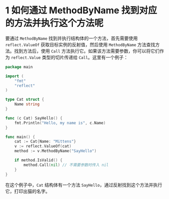 # 1 如何通过 MethodByName 找到对应的方法并执行这个方法呢

要通过 `MethodByName` 找到并执行结构体的一个方法，首先需要使用 `reflect.ValueOf` 获取目标实例的反射值，然后使用 `MethodByName` 方法查找方法。找到方法后，使用 `Call` 方法执行它。如果该方法需要参数，你可以将它们作为 `reflect.Value` 类型的切片传递给 `Call`。这里有一个例子：

```go
package main

import (
	"fmt"
	"reflect"
)

type Cat struct {
	Name string
}

func (c Cat) SayHello() {
	fmt.Println("Hello, my name is", c.Name)
}

func main() {
	cat := Cat{Name: "Mittens"}
	v := reflect.ValueOf(cat)
	method := v.MethodByName("SayHello")

	if method.IsValid() {
		method.Call(nil) // 不需要参数时传入 nil
	}
}
```
在这个例子中，`Cat` 结构体有一个方法 `SayHello`，通过反射找到这个方法并执行它，打印出猫的名字。
